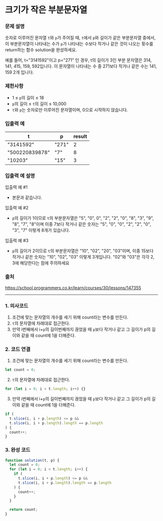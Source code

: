 # 크기가 작은 부분문자열

### 문제 설명

숫자로 이루어진 문자열 `t`와 `p`가 주어질 때, `t`에서 `p`와 길이가 같은 부분문자열 중에서, 이 부분문자열이 나타내는 수가 `p`가 나타내는 수보다 작거나 같은 것이 나오는 횟수를 return하는 함수 solution을 완성하세요.

예를 들어, t="3141592"이고 p="271" 인 경우, t의 길이가 3인 부분 문자열은 314, 141, 415, 159, 592입니다. 이 문자열이 나타내는 수 중 271보다 작거나 같은 수는 141, 159 2개 입니다.

### 제한사항

- 1 ≤ `p`의 길이 ≤ 18
- `p`의 길이 ≤ `t`의 길이 ≤ 10,000
- `t`와 `p`는 숫자로만 이루어진 문자열이며, 0으로 시작하지 않습니다.

### 입출력 예

| t              | p     | result |
| -------------- | ----- | ------ |
| "3141592"      | "271" | 2      |
| "500220839878" | "7"   | 8      |
| "10203"        | "15"  | 3      |

### 입출력 예 설명

입출력 예 #1

- 본문과 같습니다.

입출력 예 #2

- `p`의 길이가 1이므로 `t`의 부분문자열은 "5", "0", 0", "2", "2", "0", "8", "3", "9", "8", "7", "8"이며 이중 7보다 작거나 같은 숫자는 "5", "0", "0", "2", "2", "0", "3", "7" 이렇게 8개가 있습니다.

입출력 예 #3

- `p`의 길이가 2이므로 `t`의 부분문자열은 "10", "02", "20", "03"이며, 이중 15보다 작거나 같은 숫자는 "10", "02", "03" 이렇게 3개입니다. "02"와 "03"은 각각 2, 3에 해당한다는 점에 주의하세요

### 출처

https://school.programmers.co.kr/learn/courses/30/lessons/147355

---

### 1. 의사코드

1. 조건에 맞는 문자열의 개수를 세기 위해 count라는 변수를 만든다.
2. `t`의 문자열에 차례대로 접근한다.
3. 만약 i번째에서 i+`p`의 길이번째까지 끊었을 때 `p`보다 작거나 같고 그 길이가 p의 길이와 같을 때 count에 1을 더해준다.

### 2. 코드 연결

1. 조건에 맞는 문자열의 개수를 세기 위해 count라는 변수를 만든다.

```javascript
let count = 0;
```

2. `t`의 문자열에 차례대로 접근한다.

```javascript
for (let i = 0; i < t.length; i++) {}
```

3. 만약 i번째에서 i+`p`의 길이번째까지 끊었을 때 `p`보다 작거나 같고 그 길이가 p의 길이와 같을 때 count에 1을 더해준다.

```javascript
if (
  t.slice(i, i + p.length) <= p &&
  t.slice(i, i + p.length).length == p.length
) {
  count++;
}
```

### 3. 완성 코드

```javascript
function solution(t, p) {
  let count = 0;
  for (let i = 0; i < t.length; i++) {
    if (
      t.slice(i, i + p.length) <= p &&
      t.slice(i, i + p.length).length == p.length
    ) {
      count++;
    }
  }

  return count;
}
```
